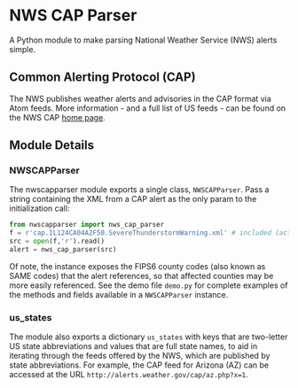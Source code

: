 # NWS CAP Parser

A Python module to make parsing National Weather Service (NWS) alerts simple.

##  Common Alerting Protocol (CAP)

The NWS publishes weather alerts and advisories in the CAP format via Atom feeds. More information - and a 
full list of US feeds - can be found on the NWS CAP [home page](http://alerts.weather.gov/).

## Module Details

### NWSCAPParser

The nwscapparser module exports a single class, `NWSCAPParser`. Pass a string containing the
XML from a CAP alert as the only param to the initialization call:
```python
from nwscapparser import nws_cap_parser
f = r'cap.IL124CA04A2F50.SevereThunderstormWarning.xml'	# included (actual) alert
src = open(f,'r').read()
alert = nws_cap_parser(src)
```

Of note, the instance exposes the FIPS6 county codes (also known as SAME codes) that the alert references, so that affected 
counties may be more easily referenced. See the demo file `demo.py` for complete examples of the methods and fields 
available in a `NWSCAPParser` instance.

### us_states

The module also exports a dictionary `us_states` with keys that are two-letter US state abbreviations and values 
that are full state names, to aid in iterating through the feeds offered by the NWS, which are published by state 
abbreviations. For example, the CAP feed for Arizona (AZ) can be accessed at the URL `http://alerts.weather.gov/cap/az.php?x=1`.
